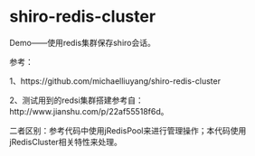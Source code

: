 # shiro-redis-cluster
<p>Demo——使用redis集群保存shiro会话。</p>
<p>参考：</p><p>1、https://github.com/michaelliuyang/shiro-redis-cluster</p><p>2、测试用到的redsi集群搭建参考自：http://www.jianshu.com/p/22af55518f6d。</p>
<p>二者区别：参考代码中使用jRedisPool来进行管理操作；本代码使用jRedisCluster相关特性来处理。</p>

